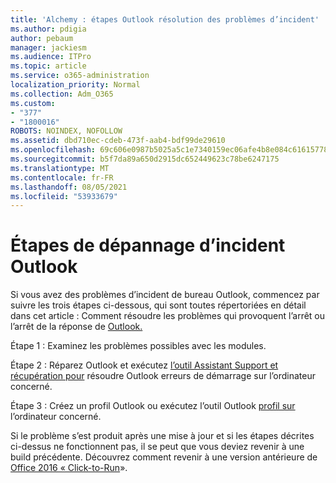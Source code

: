 ```yaml
---
title: 'Alchemy : étapes Outlook résolution des problèmes d’incident'
ms.author: pdigia
author: pebaum
manager: jackiesm
ms.audience: ITPro
ms.topic: article
ms.service: o365-administration
localization_priority: Normal
ms.collection: Adm_O365
ms.custom:
- "377"
- "1800016"
ROBOTS: NOINDEX, NOFOLLOW
ms.assetid: dbd710ec-cdeb-473f-aab4-bdf99de29610
ms.openlocfilehash: 69c606e0987b5025a5c1e7340159ec06afe4b8e084c61615778a90114f9b4ecb
ms.sourcegitcommit: b5f7da89a650d2915dc652449623c78be6247175
ms.translationtype: MT
ms.contentlocale: fr-FR
ms.lasthandoff: 08/05/2021
ms.locfileid: "53933679"
---
```

# <a name="outlook-crash-troubleshooting-steps"></a>Étapes de dépannage d’incident Outlook

Si vous avez des problèmes d’incident de bureau Outlook, commencez par suivre les trois étapes ci-dessous, qui sont toutes répertoriées en détail dans cet article : Comment résoudre les problèmes qui provoquent l’arrêt ou l’arrêt de la réponse de [Outlook.](https://docs.microsoft.com/exchange/troubleshoot/outlook-crashes/crash-issues)
  
Étape 1 : Examinez les problèmes possibles avec les modules.
  
Étape 2 : Réparez Outlook et exécutez [l’outil Assistant Support et récupération pour](https://aka.ms/SaRA-OutlookWontStart) résoudre Outlook erreurs de démarrage sur l’ordinateur concerné.
  
Étape 3 : Créez un profil Outlook ou exécutez l’outil Outlook [profil sur](https://aka.ms/SaRA-OutlookSetupProfile) l’ordinateur concerné.
  
Si le problème s’est produit après une mise à jour et si les étapes décrites ci-dessus ne fonctionnent pas, il se peut que vous deviez revenir à une build précédente. Découvrez comment revenir à une version antérieure de [Office 2016 « Click-to-Run](https://support.microsoft.com/help/2770432)».
  